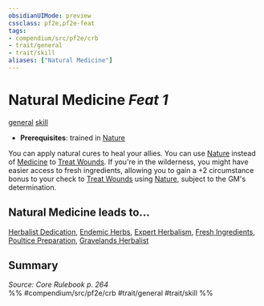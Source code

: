 ```yaml
---
obsidianUIMode: preview
cssclass: pf2e,pf2e-feat
tags:
- compendium/src/pf2e/crb
- trait/general
- trait/skill
aliases: ["Natural Medicine"]
---
```

# Natural Medicine  *Feat 1*  
[general](general.md "General Feat Trait")  [skill](skill.md "Skill Feat Trait")  

- **Prerequisites**: trained in [Nature](skills.md#Nature)

You can apply natural cures to heal your allies. You can use [Nature](skills.md#Nature) instead of [Medicine](skills.md#Medicine) to [Treat Wounds](treat-wounds.md). If you're in the wilderness, you might have easier access to fresh ingredients, allowing you to gain a +2 circumstance bonus to your check to [Treat Wounds](treat-wounds.md) using [Nature](skills.md#Nature), subject to the GM's determination.

## Natural Medicine leads to...

[Herbalist Dedication](herbalist-dedication-apg.md), [Endemic Herbs](endemic-herbs-apg.md), [Expert Herbalism](expert-herbalism-apg.md), [Fresh Ingredients](fresh-ingredients-apg.md), [Poultice Preparation](poultice-preparation-apg.md), [Gravelands Herbalist](gravelands-herbalist-lokl.md)

## Summary

*Source: Core Rulebook p. 264*  
%% #compendium/src/pf2e/crb #trait/general #trait/skill %%